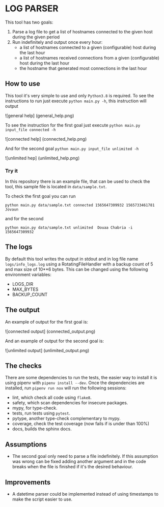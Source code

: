 # LOG PARSER
This tool has two goals:
1. Parse a log file to get a list of hostnames connected to the given host during the given period
2. Run indefinitely and output once every hour:
    * a list of hostnames connected to a given (configurable) host during the last hour
    * a list of hostnames received connections from a given (configurable) host during the last hour
    * the hostname that generated most connections in the last hour

## How to use
This tool it's very simple to use and only `Python3.8` is required. To see the instructions to run just execute `python main.py -h`,
this instruction will output

![general help] (general_help.png)

To see the instruction for the first goal just execute `python main.py input_file connected -h`

![connected help] (connected_help.png)

And for the second goal `python main.py input_file unlimited -h`

![unlimited hep] (unlimited_help.png)

### Try it
In this repository there is an example file, that can be used to check the tool, this sample file is located in `data/sample.txt`.

To check the first goal you can run

`python main.py data/sample.txt connected 1565647309932 1565733461781 Jovaun`

and for the second

`python main.py data/sample.txt unlimited  Douaa Chabria -i 1565647309932`

## The logs
By default this tool writes the output in stdout and in log file name `logs/info_logs.log` using a RotatingFileHandler with a backup count of 5
and max size of 10**6 bytes. This can be changed using the following environment variables:
* LOGS_DIR
* MAX_BYTES
* BACKUP_COUNT

## The output
An example of output for the first goal is:

![connected output] (connected_output.png)

And an example of output for the second goal is:

![unlimited output] (unlimited_output.png)

## The checks
There are some dependencies to run the tests, the easier way to install it is using pipenv with `pipenv install --dev`. Once the dependencies are
installed, run `pipenv run nox` will run the following sessions:
* lint, which check all code using `flake8`.
* safety, which scan dependencies for insecure packages.
* mypy, for type-check.
* tests, run tests using `pytest`.
* pytype, another type-check complementary to mypy.
* coverage, check the test coverage (now fails if is under than 100%)
* docs, builds the sphinx docs.


## Assumptions
* The second goal only need to parse a file indefinitely. If this assumption was wrong can be fixed adding another argument and in the code breaks when the file is finished if it's the desired behaviour.

## Improvements
* A datetime parser could be implemented instead of using timestamps to make the script easier to use.
